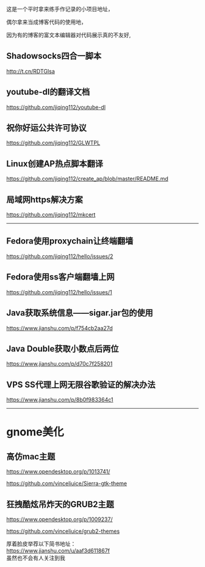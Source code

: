 这是一个平时拿来练手作记录的小项目地址，  

偶尔拿来当成博客代码的使用地，  

因为有的博客的富文本编辑器对代码展示真的不友好,  
## Shadowsocks四合一脚本
http://t.cn/RDTGIsa
## youtube-dl的翻译文档
https://github.com/jiqing112/youtube-dl
## 祝你好运公共许可协议
https://github.com/jiqing112/GLWTPL
## Linux创建AP热点脚本翻译
https://github.com/jiqing112/create_ap/blob/master/README.md
## 局域网https解决方案
https://github.com/jiqing112/mkcert



---
## Fedora使用proxychain让终端翻墙
https://github.com/jiqing112/hello/issues/2
## Fedora使用ss客户端翻墙上网
https://github.com/jiqing112/hello/issues/1
## Java获取系统信息——sigar.jar包的使用
https://www.jianshu.com/p/f754cb2aa27d
## Java Double获取小数点后两位
https://www.jianshu.com/p/d70c7f258201
## VPS SS代理上网无限谷歌验证的解决办法
https://www.jianshu.com/p/8b0f983364c1

---
# gnome美化
## 高仿mac主题
https://www.opendesktop.org/p/1013741/  

https://github.com/vinceliuice/Sierra-gtk-theme
## 狂拽酷炫吊炸天的GRUB2主题
https://www.opendesktop.org/p/1009237/  

https://github.com/vinceliuice/grub2-themes

厚着脸皮举荐以下简书地址：  
https://www.jianshu.com/u/aaf3d611867f  
虽然也不会有人关注到我  

